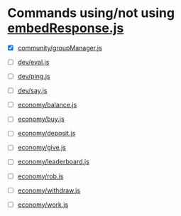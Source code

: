 # Commands using/not using [embedResponse.js](functions%2Fhelpers%2FembedResponse.js)

- [X] [community/groupManager.js](commands/community/groupManager.js)


- [ ] [dev/eval.js](commands/dev/eval.js)
- [ ] [dev/ping.js](commands/dev/ping.js)
- [ ] [dev/say.js](commands/dev/say.js)


- [ ] [economy/balance.js](commands/economy/balance.js)
- [ ] [economy/buy.js](commands/economy/buy.js)
- [ ] [economy/deposit.js](commands/economy/deposit.js)
- [ ] [economy/give.js](commands/economy/give.js)
- [ ] [economy/leaderboard.js](commands/economy/leaderboard.js)
- [ ] [economy/rob.js](commands/economy/rob.js)
- [ ] [economy/withdraw.js](commands/economy/withdraw.js)
- [ ] [economy/work.js](commands/economy/work.js)